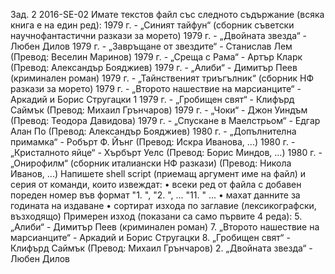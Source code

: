 Зад. 2 2016-SE-02 Имате текстов файл със следното съдържание (всяка книга е на един ред):
1979 г. - „Синият тайфун“ (сборник съветски научнофантастични разкази за морето)
1979 г. - „Двойната звезда“ - Любен Дилов
1979 г. - „Завръщане от звездите“ - Станислав Лем (Превод: Веселин Маринов)
1979 г. - „Среща с Рама“ - Артър Кларк (Превод: Александър Бояджиев)
1979 г. - „Алиби“ - Димитър Пеев (криминален роман)
1979 г. - „Тайнственият триъгълник“ (сборник НФ разкази за морето)
1979 г. - „Второто нашествие на марсианците“ - Аркадий и Борис Стругацки
1
1979 г. - „Гробищен свят“ - Клифърд Саймък (Превод: Михаил Грънчаров)
1979 г. - „Чоки“ - Джон Уиндъм (Превод: Теодора Давидова)
1979 г. - „Спускане в Маелстрьом“ - Едгар Алан По (Превод: Александър Бояджиев)
1980 г. - „Допълнителна примамка“ - Робърт Ф. Йънг (Превод: Искра Иванова, ...)
1980 г. - „Кристалното яйце“ - Хърбърт Уелс (Превод: Борис Миндов, ...)
1980 г. - „Онирофилм“ (сборник италиански НФ разкази) (Превод: Никола Иванов, ...)
Напишете shell script (приемащ аргумент име на файл) и серия от команди, които извеждат:
• всеки ред от файла с добавен пореден номер във формат "1. ", "2. ", ... "11. " ...
• махат данните за годината на издаване
• сортират изхода по заглавие (лексикографски, възходящо)
Примерен изход (показани са само първите 4 реда):
5. „Алиби“ - Димитър Пеев (криминален роман)
7. „Второто нашествие на марсианците“ - Аркадий и Борис Стругацки
8. „Гробищен свят“ - Клифърд Саймък (Превод: Михаил Грънчаров)
2. „Двойната звезда“ - Любен Дилов